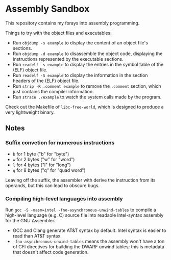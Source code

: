 # Assembly Sandbox

This repository contains my forays into assembly programming.

Things to try with the object files and executables:

- Run `objdump -s example` to display the content of an object file's sections.
- Run `objdump -d example` to disassemble the object code, displaying the instructions represented by the executable sections.
- Run `readelf -s example` to display the entries in the symbol table of the (ELF) object file.
- Run `readelf -S example` to display the information in the section headers of the (ELF) object file.
- Run `strip -R .comment example` to remove the `.comment` section, which just contains the compiler information.
- Run `strace ./example` to watch the system calls made by the program.

Check out the Makefile of `libc-free-world`, which is designed to produce a very lightweight binary.


## Notes

### Suffix convetion for numerous instructions

- `b` for 1 byte ("b" for "byte")
- `w` for 2 bytes ("w" for "word")
- `l` for 4 bytes ("l" for "long")
- `q` for 8 bytes ("q" for "quad word")

Leaving off the suffix, the assembler with derive the instruction from its operands, but this can lead to obscure bugs.


### Compiling high-level languages into assembly

Run `gcc -S -masm=intel -fno-asynchronous-unwind-tables` to compile a high-level language (e.g. C) source file into readable Intel-syntax assembly for the GNU Assembler.

- GCC and Clang generate AT&T syntax by default. Intel syntax is easier to read than AT&T syntax.
- `-fno-asynchronous-unwind-tables` means the assembly won't have a ton of CFI directives for building the DWARF unwind tables; this is metadata that doesn't affect code generation.

